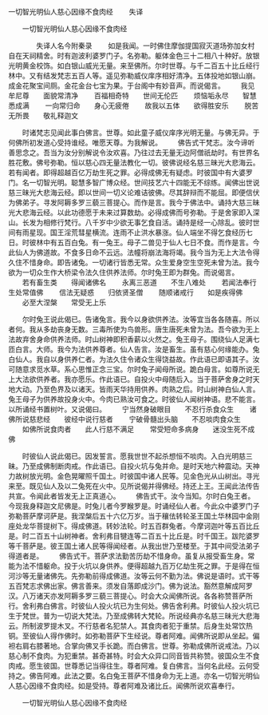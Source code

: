   一切智光明仙人慈心因缘不食肉经
　　失译




　　一切智光明仙人慈心因缘不食肉经

　　　　失译人名今附秦录
　　如是我闻。一时佛住摩伽提国寂灭道场弥加女村自在天祠精舍。时有迦波利婆罗门子。名弥勒。躯体金色三十二相八十种好。放银光明黄金校饰。如白银山威光无量。来至佛所。尔时世尊。与千二百五十比丘经行林中。又有结发梵志五百人等。遥见弥勒威仪庠序相好清净。五体投地如银山崩。成金花聚宝间厕。金花金台七宝为果。于台阁中有妙音声。而说偈言。
　　我见牟尼尊　　面貌常清净
　　百福相奇特　　世间无伦匹
　　烦恼垢永尽　　智慧悉成满
　　一向常归命　　身心无疲倦
　　故我以五体　　欲得胜安乐
　　脱苦无所畏　　敬礼释迦文

　　时诸梵志见闻此事白佛言。世尊。如此童子威仪庠序光明无量。与佛无异。于何佛所初发道心受持谁经。唯愿天尊。为我解说。
　　佛告式干梵志。汝今谛听善思念之。吾当为汝分别解说令汝欢喜。乃往过去无量无边阿僧祇劫时。有世界名胜花敷。佛号弥勒。恒以慈心四无量法教化一切。彼佛说经名慈三昧光大悲海云。若有闻者。即得超越百亿万劫生死之罪。必得成佛无有疑虑。时彼国中有大婆罗门。名一切智光明。聪慧多智广博众经。世间技艺六十四能无不综练。闻佛出世说慈三昧光大悲海云经。即以世间一切义论难诘彼佛。尽其辞辩而不能屈。即便信伏为佛弟子。寻发阿耨多罗三藐三菩提心。而作是言。我今于佛法中。诵持大慈三昧光大悲海云经。以此功德愿于未来过算数劫。必得成佛而号弥勒。于是舍家即入深山。长发为相修行梵行。八千岁中少欲无事乞食自活。诵持是经一心除乱。彼时世间有雨星现。国王淫荒彗星横流。连雨不止洪水暴涨。仙人端坐不得乞食经历七日。时彼林中有五百白兔。有一兔王。母子二兽见于仙人七日不食。而作是言。今此仙人为佛道故。不食多日命不云远。法幢将崩法海将竭。我今当为无上大法令得久住不惜身命。即告诸兔。一切诸行皆悉无常。众生爱身空生空死未曾为法。我今欲为一切众生作大桥梁令法久住供养法师。尔时兔王即为群兔。而说偈言。
　　若有畜生类　　得闻诸佛名
　　永离三恶道　　不生八难处
　　若闻法奉行　　生处常值佛
　　信法无疑惑　　归依贤圣僧
　　随顺诸戒行　　如是疾得佛
　　必至大涅槃　　常受无上乐

　　尔时兔王说此偈已。告诸兔言。我今以身欲供养法。汝等宜当各各随喜。所以者何。我从多劫丧身无数。三毒所使为鸟兽形。唐生唐死未曾为法。吾今欲为无上法故弃舍身命供养法师。时山树神即积香薪以火然之。兔王母子。围绕仙人足满七匝白言。大师。我今为法供养尊者。仙人告言。汝是畜生。虽有慈心何缘能办。兔白仙人。我自以身供养仁者。为法久住令诸众生得饶益故。作此语已即语其子。汝可随意求觅水草。系心思惟正念三宝。尔时兔子闻母所说。跪白母言。如尊所说无上大法欲供养者。我亦愿乐。作此语已。自投火中母随后入。当于菩萨舍身之时天地大动。乃至色界及以诸天。皆雨天华持用供养。肉熟之后。时山树神白仙人言。兔王母子为供养故投身火中。今肉已熟汝可食之。时彼仙人闻树神语。悲不能言。以所诵经书置树叶。又说偈曰。
　　宁当然身破眼目　　不忍行杀食众生
　　诸佛所说慈悲经　　彼经中说行慈者
　　宁破骨髓出头脑　　不忍啖肉食众生
　　如佛所说食肉者　　此人行慈不满足
　　常受短命多病身　　迷没生死不成佛

　　时彼仙人说此偈已。因发誓言。愿我世世不起杀想恒不啖肉。入白光明慈三昧。乃至成佛制断肉戒。作此语已。自投火坑与兔并命。是时天地六种震动。天神力故树放光明。金色晃曜照千国土。时彼国中诸人民等。见金色光从山树出。寻光来至。既见仙人及以二兔死在火中。见所说偈并得佛经。持还上王。王闻此法传告共宣。令闻此者皆发无上正真道心。
　　佛告式干。汝今当知。尔时白兔王者。今现我身释迦文尼佛是。时兔儿者今罗睺罗是。时诵经仙人者。今此众中婆罗门子弥勒菩萨摩诃萨是。我涅槃后五十六亿万岁。当于穰佉转轮圣王国土华林园中金刚座处龙华菩提树下。得成佛道。转妙法轮。时五百群兔者。今摩诃迦叶等五百比丘是。时二百五十山树神者。舍利弗目犍连等二百五十比丘是。时千国王。跋陀婆罗等千菩萨是。彼王国土诸人民等得闻经者。从我出世乃至楼至。于其中间受法弟子得道者是。
　　佛告式干。菩萨求法勤苦历劫不惜身命。虽复从报受畜生身。常能为法不惜躯命。投于火坑以身供养。便得超越九百万亿劫生死之罪。于是得在恒河沙等无量诸佛先。先弥勒前得成佛道。汝等云何不勤为法。佛说是语时。式干等五百梵志求佛出家。佛言善来。须发自落即成沙门。佛为说法。豁然意解成阿罗汉。八万诸天亦发阿耨多罗三藐三菩提心。时会大众闻佛所说。各各称赞菩萨所行。舍利弗白佛言。时彼仙人投火坑已为生何处。佛告舍利弗。时彼仙人投火坑已生于梵世。普为一切说大梵法。乃至成佛转大梵轮。所说经典亦名慈三昧光大悲海云。所制波罗提木叉。不行慈者名犯禁人。其食肉者犯于重禁。后身生处常饮热铜。至彼仙人得作佛时。如弥勒菩萨下生经说。尊者阿难。闻佛所说即从坐起。偏袒右肩右膝著地。合掌向佛叉手长跪。而白佛言。世尊。弥勒成佛所说戒法。乃以慈心制不食肉。为犯重禁。甚奇甚特。时会大众异口同音皆共称赞。彼国众生不食肉戒。愿生彼国。世尊悉记当得往生。尊者阿难。复白佛言。当何名此经。云何受持之。佛告阿难。此法之要。名白兔王菩萨不惜身命为无上道。亦名一切智光明仙人慈心因缘不食肉经。如是受持。尊者阿难及诸比丘。闻佛所说欢喜奉行。

　　一切智光明仙人慈心因缘不食肉经


